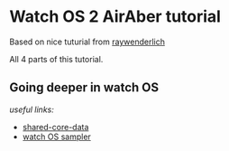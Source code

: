 # Watch OS 2 AirAber tutorial


Based on nice tuturial from [raywenderlich](https://www.raywenderlich.com/117196/watchos-2-tutorial-part-1-getting-started)

All 4 parts of this tutorial.

## Going deeper in watch OS

*useful links:*
- [shared-core-data](http://www.makeandbuild.com/blog/post/watchkit-with-shared-core-data)
- [watch OS sampler](https://github.com/shu223/watchOS-2-Sampler)
